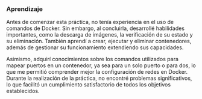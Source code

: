### Aprendizaje

Antes de comenzar esta práctica, no tenía experiencia en el uso de comandos de Docker. Sin embargo, al concluirla, desarrollé habilidades importantes, como la descarga de imágenes, la verificación de su estado y su eliminación. También aprendí a crear, ejecutar y eliminar contenedores, además de gestionar su funcionamiento extendiendo sus capacidades.

Asimismo, adquirí conocimientos sobre los comandos utilizados para mapear puertos en un contenedor, ya sea para un solo puerto o para dos, lo que me permitió comprender mejor la configuración de redes en Docker. Durante la realización de la práctica, no encontré problemas significativos, lo que facilitó un cumplimiento satisfactorio de todos los objetivos establecidos.
